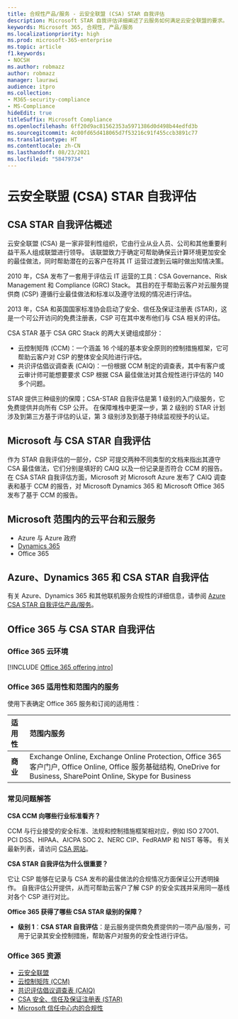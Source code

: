 ```yaml
---
title: 合规性产品/服务 - 云安全联盟 (CSA) STAR 自我评估
description: Microsoft STAR 自我评估详细阐述了云服务如何满足云安全联盟的要求。
keywords: Microsoft 365, 合规性, 产品/服务
ms.localizationpriority: high
ms.prod: microsoft-365-enterprise
ms.topic: article
f1.keywords:
- NOCSH
ms.author: robmazz
author: robmazz
manager: laurawi
audience: itpro
ms.collection:
- M365-security-compliance
- MS-Compliance
hideEdit: true
titleSuffix: Microsoft Compliance
ms.openlocfilehash: 6ff20d9ac81562353a5971386d0d498b44edfd3b
ms.sourcegitcommit: 4c00fd65d418065d7f53216c91f455ccb3891c77
ms.translationtype: HT
ms.contentlocale: zh-CN
ms.lasthandoff: 08/23/2021
ms.locfileid: "58479734"
---
```

# <a name="cloud-security-alliance-csa-star-self-assessment"></a>云安全联盟 (CSA) STAR 自我评估

## <a name="csa-star-self-assessment-overview"></a>CSA STAR 自我评估概述

云安全联盟 (CSA) 是一家非营利性组织，它由行业从业人员、公司和其他重要利益干系人组成联盟进行领导。 该联盟致力于确定可帮助确保云计算环境更加安全的最佳做法，同时帮助潜在的云客户在将其 IT 运营过渡到云端时做出知情决策。  
  
2010 年，CSA 发布了一套用于评估云 IT 运营的工具：CSA Governance、Risk Management 和 Compliance (GRC) Stack。 其目的在于帮助云客户对云服务提供商 (CSP) 遵循行业最佳做法和标准以及遵守法规的情况进行评估。  
  
2013 年，CSA 和英国国家标准协会启动了安全、信任及保证注册表 (STAR)，这是一个可公开访问的免费注册表，CSP 可在其中发布他们与 CSA 相关的评估。  
  
CSA STAR 基于 CSA GRC Stack 的两大关键组成部分：

- 云控制矩阵 (CCM)：一个涵盖 16 个域的基本安全原则的控制措施框架，它可帮助云客户对 CSP 的整体安全风险进行评估。
- 共识评估倡议调查表 (CAIQ)：一份根据 CCM 制定的调查表，其中有客户或云审计师可能想要要求 CSP 根据 CSA 最佳做法对其合规性进行评估的 140 多个问题。

STAR 提供三种级别的保障；CSA-STAR 自我评估是第 1 级别的入门级服务，它免费提供并向所有 CSP 公开。 在保障堆栈中更深一步，第 2 级别的 STAR 计划涉及到第三方基于评估的认证，第 3 级别涉及到基于持续监视授予的认证。

## <a name="microsoft-and-csa-star-self-assessment"></a>Microsoft 与 CSA STAR 自我评估

作为 STAR 自我评估的一部分，CSP 可提交两种不同类型的文档来指出其遵守 CSA 最佳做法，它们分别是填好的 CAIQ 以及一份记录是否符合 CCM 的报告。 在 CSA STAR 自我评估方面，Microsoft 对 Microsoft Azure 发布了 CAIQ 调查表和基于 CCM 的报告，对 Microsoft Dynamics 365 和 Microsoft Office 365 发布了基于 CCM 的报告。  

## <a name="microsoft-in-scope-cloud-platforms--services"></a>Microsoft 范围内的云平台和云服务

- Azure 与 Azure 政府
- [Dynamics 365](https://aka.ms/d365-compliance-list)
- Office 365

## <a name="azure-dynamics-365-and-csa-star-self-assessment"></a>Azure、Dynamics 365 和 CSA STAR 自我评估

有关 Azure、Dynamics 365 和其他联机服务合规性的详细信息，请参阅 [Azure CSA STAR 自我评估产品/服务](/azure/compliance/offerings/offering-csa-star-self-assessment)。

## <a name="office-365-and-csa-star-self-assessment"></a>Office 365 与 CSA STAR 自我评估

### <a name="office-365-cloud-environments"></a>Office 365 云环境

[!INCLUDE [Office 365 offering intro](../includes/o365-offering-introduction.md)]

### <a name="office-365-applicability-and-in-scope-services"></a>Office 365 适用性和范围内的服务

使用下表确定 Office 365 服务和订阅的适用性：

| **适用性** | **范围内服务** |
|:------------------|:----------------------|
| **商业** |Exchange Online, Exchange Online Protection, Office 365 客户门户, Office Online, Office 服务基础结构, OneDrive for Business, SharePoint Online, Skype for Business |

### <a name="frequently-asked-questions"></a>常见问题解答

**CSA CCM 向哪些行业标准看齐？**

CCM 与行业接受的安全标准、法规和控制措施框架相对应，例如 ISO 27001、PCI DSS、HIPAA、AICPA SOC 2、NERC CIP、FedRAMP 和 NIST 等等。 有关最新列表，请访问 [CSA 网站](https://cloudsecurityalliance.org/)。

**CSA STAR 自我评估为什么很重要？**

它让 CSP 能够在记录与 CSA 发布的最佳做法的合规情况方面保证公开透明操作。 自我评估公开提供，从而可帮助云客户了解 CSP 的安全实践并采用同一基线对各个 CSP 进行对比。

**Office 365 获得了哪些 CSA STAR 级别的保障？**

- **级别 1**：**CSA STAR 自我评估**：是云服务提供商免费提供的一项产品/服务，可用于记录其安全控制措施，帮助客户对服务的安全性进行评估。

### <a name="office-365-resources"></a>Office 365 资源

- [云安全联盟](https://cloudsecurityalliance.org/)
- [云控制矩阵 (CCM)](https://cloudsecurityalliance.org/group/cloud-controls-matrix/)
- [共识评估倡议调查表 (CAIQ)](https://cloudsecurityalliance.org/group/consensus-assessments/)
- [CSA 安全、信任及保证注册表 (STAR)](https://cloudsecurityalliance.org/star/)
- [Microsoft 信任中心内的合规性](https://www.microsoft.com/trust-center/compliance/compliance-overview)